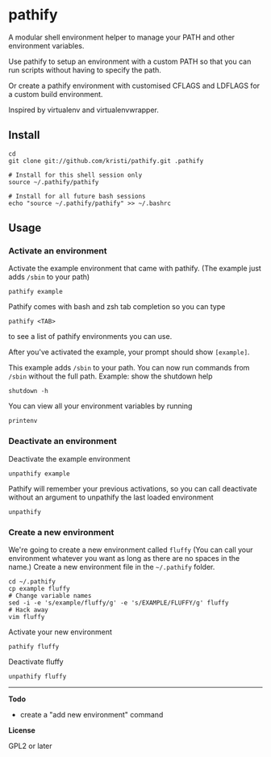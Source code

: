 pathify
=======

A modular shell environment helper to manage your PATH and other environment variables.  

Use pathify to setup an environment with a custom PATH so that you can run scripts without having to specify the path.

Or create a pathify environment with customised CFLAGS and LDFLAGS for a custom build environment.

Inspired by virtualenv and virtualenvwrapper.

Install
-------

    cd
    git clone git://github.com/kristi/pathify.git .pathify

    # Install for this shell session only
    source ~/.pathify/pathify

    # Install for all future bash sessions
    echo "source ~/.pathify/pathify" >> ~/.bashrc

Usage
-----

### Activate an environment

Activate the example environment that came with pathify.
(The example just adds `/sbin` to your path)

    pathify example

Pathify comes with bash and zsh tab completion so you can type

    pathify <TAB>

to see a list of pathify environments you can use.

After you've activated the example, your prompt should show `[example]`.

This example adds `/sbin` to your path.  You can now run commands from `/sbin` without the full path.  Example: show the shutdown help

    shutdown -h

You can view all your environment variables by running

    printenv

### Deactivate an environment

Deactivate the example environment

    unpathify example

Pathify will remember your previous activations, so you can call deactivate without an argument to unpathify the last loaded environment

    unpathify

### Create a new environment

We're going to create a new environment called `fluffy`  (You can call your environment whatever you want as long as there are no spaces in the name.)  Create a new environment file in the `~/.pathify` folder.

    cd ~/.pathify
    cp example fluffy
    # Change variable names
    sed -i -e 's/example/fluffy/g' -e 's/EXAMPLE/FLUFFY/g' fluffy
    # Hack away
    vim fluffy

Activate your new environment

    pathify fluffy

Deactivate fluffy

    unpathify fluffy

-----

__Todo__

* create a "add new environment" command

__License__

GPL2 or later
